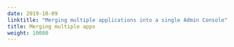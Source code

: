 ```yaml
---
date: 2019-10-09
linktitle: "Merging multiple applications into a single Admin Console"
title: Merging multiple apps
weight: 10080
---
```

